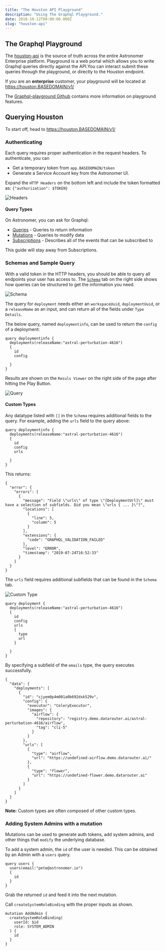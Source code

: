 ```yaml
---
title: "The Houston API Playground"
description: "Using The Graphql Playground."
date: 2018-10-12T00:00:00.000Z
slug: "houston-api"
---
```


## The Graphql Playground

The [houston-api](https://github.com/astronomer/houston-api) is the source of truth across the entire Astronomer Enterprise platform. Playground is a web portal which allows you to write Graphql queries directly against the API.You can interact submit these queries through the playground, or directly to the Houston endpoint.

If you are an **enterprise** customer, your playground will be located at https://houston.BASEDOMAIN/v1/

The [Graphql-playground Github](https://github.com/prisma/Graphql-playground) contains more information on playground features.

## Querying Houston
To start off, head to https://houston.BASEDOMAIN/v1/

### Authenticating

Each query requires proper authentication in the request headers. To authenticate, you can

- Get a temporary token from `app.BASEDOMAIN/token`
- Generate a Service Account key from the Astronomer UI.

Expand the `HTTP Headers` on the bottom left and include the token formatted as: `{"authorization": $TOKEN}`

![Headers](https://assets2.astronomer.io/main/docs/ee/headers.png)


#### Query Types

On Astronomer, you can ask for Graphql:

- [Queries](https://Graphql.org/learn/queries/#fields) - Queries to return information
- [Mutations](https://Graphql.org/learn/queries/#mutations) - Queries to modify data
- [Subscriptions](https://Graphql.org/blog/subscriptions-in-Graphql-and-relay/) - Describes all of the events that can be subscribed to

This guide will stay away from Subscriptions.

### Schemas and Sample Query

With a valid token in the HTTP headers, you should be able to query all endpoints your user has access to. The [`Schema`](https://graphql.org/learn/schema/) tab on the right side shows how queries can be structured to get the information you need.

![Schema](https://assets2.astronomer.io/main/docs/ee/graphql_schema.png)

The query for `deployment` needs either an `workspaceUuid`, `deploymentUuid`, or a `releaseName` as an input, and can return all of the fields under `Type Details`.

The below query, named `deploymentinfo`, can be used to return the `config` of a deployment:

```
query deploymentinfo {
  deployments(releaseName:"astral-perturbation-4616")
  {
    id
    config

  }
}
```
Results are shown on the `Resuls Viewer` on the right side of the page after hitting the Play Button.

![Query](https://assets2.astronomer.io/main/docs/ee/deployment_query.gif)


#### Custom Types

Any datatype listed with `[]` in the `Schema` requires additional fields to the query.
For example, adding the `urls` field to the query above:

```
query deploymentinfo {
  deployments(releaseName:"astral-perturbation-4616")
  {
    id
    config
    urls

  }
}
```

This returns:

```
{
  "error": {
    "errors": [
      {
        "message": "Field \"urls\" of type \"[DeploymentUrl]\" must have a selection of subfields. Did you mean \"urls { ... }\"?",
        "locations": [
          {
            "line": 5,
            "column": 5
          }
        ],
        "extensions": {
          "code": "GRAPHQL_VALIDATION_FAILED"
        },
        "level": "ERROR",
        "timestamp": "2019-07-24T16:52:33"
      }
    ]
  }
}
```

The `urls` field requires additional subfields that can be found in the `Schema` tab.

![Custom Type](https://assets2.astronomer.io/main/docs/ee/deployments_custom_typeschema.png)


```
query deployment {
  deployments(releaseName:"astral-perturbation-4616")
  {
    id
    config
    urls
    {
      type
      url
    }

  }
}
```
By specifying a subfield of the `emails` type, the query executes successfully.

```
{
  "data": {
    "deployments": [
      {
        "id": "cjyem0p4m001a0b692dxk529v",
        "config": {
          "executor": "CeleryExecutor",
          "images": {
            "airflow": {
              "repository": "registry.demo.datarouter.ai/astral-perturbation-4616/airflow",
              "tag": "cli-5"
            }
          }
        },
        "urls": [
          {
            "type": "airflow",
            "url": "https://undefined-airflow.demo.datarouter.ai/"
          },
          {
            "type": "flower",
            "url": "https://undefined-flower.demo.datarouter.ai"
          }
        ]
      }
    ]
  }
}
```
**Note:** Custom types are often composed of other custom types.

### Adding System Admins with a mutation
Mutations can be used to generate auth tokens, add system admins, and other things that `modify` the underlying database.

To add a system admin, the `id` of the user is needed. This can be obtained by an Admin with a `users` query.

```
query users {
  users(email:"pete@astronomer.io")
  {
    id    
  }
}
```
Grab the returned `id` and feed it into the next mutation.

Call `createSystemRoleBinding` with the proper inputs as shown.
```
mutation AddAdmin {
  createSystemRoleBinding(
    userId: $id
    role: SYSTEM_ADMIN
  ) {
    id
  }
}
```
